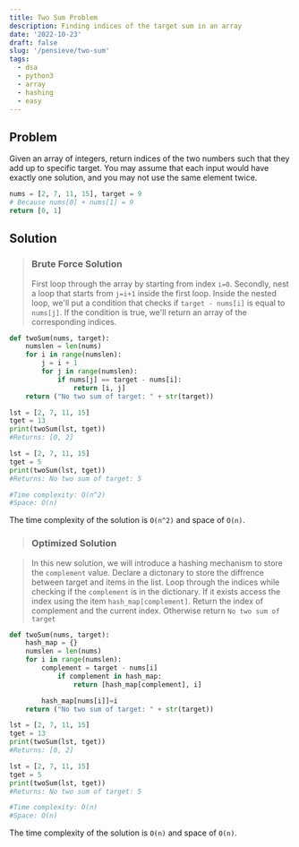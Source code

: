 ```yaml
---
title: Two Sum Problem
description: Finding indices of the target sum in an array
date: '2022-10-23'
draft: false
slug: '/pensieve/two-sum'
tags:
  - dsa
  - python3
  - array
  - hashing
  - easy
---
```


## Problem 

Given an array of integers, return indices of the two numbers such that they add up to specific target. 
You may assume that each input would have exactly one solution, and you may not use the same element twice.

```python:title=twoSum.py
nums = [2, 7, 11, 15], target = 9
# Because nums[0] + nums[1] = 9
return [0, 1]
```
## Solution
> ### Brute Force Solution
> First loop through the array by starting from index `i=0`. Secondly, nest a loop that starts from `j=i+1` inside the first loop. Inside the nested loop, we'll put a condition that checks if `target - nums[i]` is equal to `nums[j]`. If the condition is true, we'll return an array of the corresponding indices.

```python:title=twoSum.py
def twoSum(nums, target):
    numslen = len(nums)
    for i in range(numslen):
        j = i + 1
        for j in range(numslen):
            if nums[j] == target - nums[i]:
                return [i, j]
    return ("No two sum of target: " + str(target))

lst = [2, 7, 11, 15]
tget = 13
print(twoSum(lst, tget))
#Returns: [0, 2]

lst = [2, 7, 11, 15]
tget = 5
print(twoSum(lst, tget))
#Returns: No two sum of target: 5

#Time complexity: O(n^2)
#Space: O(n)
```

The time complexity of the solution is `O(n^2)` and space of `O(n)`.

> ### Optimized Solution

> In this new solution, we will introduce a hashing mechanism to store the `complement` value. Declare a dictonary to store the diffrence between target and items in the list. Loop through the indices while checking if the `complement` is in the dictionary. If it exists access the index using the item `hash_map[complement]`. Return the index of complement and the current index. Otherwise return `No two sum of target`

```python:title=twoSum.py
def twoSum(nums, target):
    hash_map = {}
    numslen = len(nums)
    for i in range(numslen):
        complement = target - nums[i]
            if complement in hash_map:
                return [hash_map[complement], i]

        hash_map[nums[i]]=i
    return ("No two sum of target: " + str(target))

lst = [2, 7, 11, 15]
tget = 13
print(twoSum(lst, tget))
#Returns: [0, 2]

lst = [2, 7, 11, 15]
tget = 5
print(twoSum(lst, tget))
#Returns: No two sum of target: 5

#Time complexity: O(n)
#Space: O(n)
```
The time complexity of the solution is `O(n)` and space of `O(n)`.
